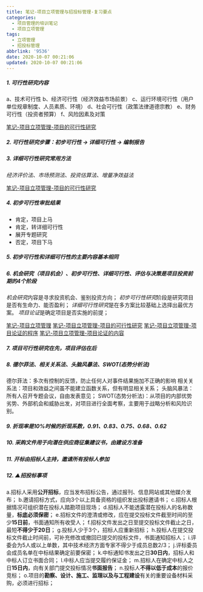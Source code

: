 ```yaml
---
title: 笔记-项目立项管理与招投标管理-复习要点
categories:
  - 项目管理的培训笔记
  - 项目立项管理
tags:
  - 立项管理
  - 招投标管理
abbrlink: '9536'
date: 2020-10-07 00:21:06
updated: 2020-10-07 00:21:06
---
```


##### 1. 可行性研究内容

a、技术可行性
b、经济可行性（经济效益市场前景）
c、运行环境可行性（用户单位规章制度、人员素质、环境）
d、社会可行性（政策法律道德宗教）
e、财务可行性（投资者预算）
f、风险因素及对策

<!-- more -->

[笔记-项目立项管理-项目的可行性研究](6589.html)

##### 2. 可行性研究步骤：初步可行性 → 详细可行性 → 编制报告

##### 3. 详细可行性研究常用方法

*经济评价法、市场预测法、投资估算法、增量净效益法*

[笔记-项目立项管理-项目的可行性研究](6589.html)

##### 4. 初步可行性审批结果

- 肯定，项目上马
- 肯定，转详细可行性
- 展开专题研究
- 否定，项目下马

##### 5. 初步可行性和详细可行性的主要内容基本相同

##### 6. 机会研究（项目机会）、初步可行性、详细可行性、评估与决策是项目投资前期的4个阶段

*机会研究*内容是寻求投资机会、鉴别投资方向；
*初步可行性研究*阶段是研究项目是否有生命力、能否盈利；
*详细可行性研究*是在多方案比较基础上选择出最优方案。
*项目论证*是确定项目是否实施的前提；

[笔记-项目立项管理](a9f8.html)
[笔记-项目立项管理-项目的可行性研究](6589.html)
[笔记-项目立项管理-项目论证的程序](c0ed.html)
[笔记-项目立项管理-项目论证的内容](2925.html)

##### 7. 项目可行性研究在先，项目评估在后

##### 8. 德尔菲法、相关关系法、头脑风暴法、SWOT(态势分析法)

德尔菲法：多次有控制的反馈，防止任何人对事件结果施加不正确的影响
相关关系法：项目和效益之间虽不能建立函数关系，但有明显相关关系；
头脑风暴法：所有人召开专题会议，自由发表意见；
SWOT(态势分析法)：从项目的内部优势劣势、外部机会和威胁出发，对项目进行全面考察，主要用于战略分析和风险识别。

##### 9. 折现率是10%时候的折现系数，0.91、0.83、0.75、0.68、0.62

##### 10. 采购文件用于向潜在供应商征集建议书，由建设方准备

##### 11. 开标由招标人主持，邀请所有投标人参加

##### 12. ▲招投标事项

a.招标人采用**公开招标**，应当发布招标公告，通过报刊、信息网站或其他媒介发布；
b.邀请招标方式，应向3个以上具备资格的组织发出投标邀请书；
c.招标人根据情况可组织潜在投标人踏勘项目现场；
d.招标人不能透露潜在投标人的名称数量，**标底必须保密**；
e.招标文件的澄清或修改，应在提交投标文件截至时间的至少**15日前**，书面通知所有收受人；
f.招标文件发出之日至提交投标文件截止之日，最短**不得少于20日**；
g.投标人少于3个，招标人应重新招标；
h.投标人在提交投标文件截止时间前，可补充修改或撤回已提交的投标文件，书面通知招标人；
i.评委会为5人或以上单数，其中技术经济方面专家不得少于成员总数2/3；
j.评标委员会成员名单在中标结果确定前要保密；
k.中标通知书发出之日**30日内**，招标人和中标人订立书面合同；
l.中标人应当提交履约保证金；
m.招标人在确定中标人之日**15日内**，向有关部门提交投标情况**书面报告**；
n.投标人**不得以低于成本**的报价竞标；
o.项目的**勘察、设计、施工、监理以及与工程建设**有关的重要设备材料采购，必须进行招标；
